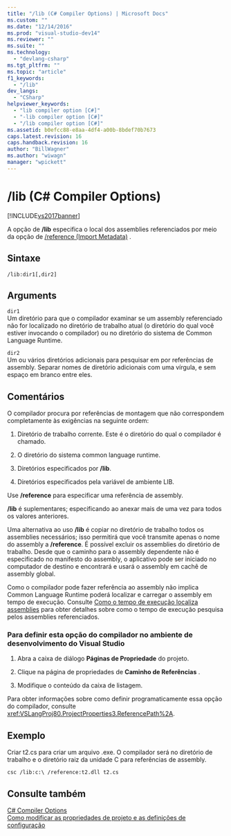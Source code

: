 ```yaml
---
title: "/lib (C# Compiler Options) | Microsoft Docs"
ms.custom: ""
ms.date: "12/14/2016"
ms.prod: "visual-studio-dev14"
ms.reviewer: ""
ms.suite: ""
ms.technology: 
  - "devlang-csharp"
ms.tgt_pltfrm: ""
ms.topic: "article"
f1_keywords: 
  - "/lib"
dev_langs: 
  - "CSharp"
helpviewer_keywords: 
  - "lib compiler option [C#]"
  - "-lib compiler option [C#]"
  - "/lib compiler option [C#]"
ms.assetid: b0efcc88-e8aa-4df4-a00b-8bdef70b7673
caps.latest.revision: 16
caps.handback.revision: 16
author: "BillWagner"
ms.author: "wiwagn"
manager: "wpickett"
---
```

# /lib (C# Compiler Options)
[!INCLUDE[vs2017banner](../../../csharp/includes/vs2017banner.md)]

A opção de **\/lib** especifica o local dos assemblies referenciados por meio da opção de [\/reference \(Import Metadata\)](../../../csharp/language-reference/compiler-options/reference-compiler-option.md) .  
  
## Sintaxe  
  
```  
/lib:dir1[,dir2]  
```  
  
## Arguments  
 `dir1`  
 Um diretório para que o compilador examinar se um assembly referenciado não for localizado no diretório de trabalho atual \(o diretório do qual você estiver invocando o compilador\) ou no diretório do sistema de Common Language Runtime.  
  
 `dir2`  
 Um ou vários diretórios adicionais para pesquisar em por referências de assembly.  Separar nomes de diretório adicionais com uma vírgula, e sem espaço em branco entre eles.  
  
## Comentários  
 O compilador procura por referências de montagem que não correspondem completamente às exigências na seguinte ordem:  
  
1.  Diretório de trabalho corrente.  Este é o diretório do qual o compilador é chamado.  
  
2.  O diretório do sistema common language runtime.  
  
3.  Diretórios especificados por **\/lib**.  
  
4.  Diretórios especificados pela variável de ambiente LIB.  
  
 Use **\/reference** para especificar uma referência de assembly.  
  
 **\/lib** é suplementares; especificando ao anexar mais de uma vez para todos os valores anteriores.  
  
 Uma alternativa ao uso **\/lib** é copiar no diretório de trabalho todos os assemblies necessários; isso permitirá que você transmite apenas o nome do assembly a **\/reference**.  É possível excluir os assemblies do diretório de trabalho.  Desde que o caminho para o assembly dependente não é especificado no manifesto do assembly, o aplicativo pode ser iniciado no computador de destino e encontrará e usará o assembly em cachê de assembly global.  
  
 Como o compilador pode fazer referência ao assembly não implica Common Language Runtime poderá localizar e carregar o assembly em tempo de execução.  Consulte [Como o tempo de execução localiza assemblies](../Topic/How%20the%20Runtime%20Locates%20Assemblies.md) para obter detalhes sobre como o tempo de execução pesquisa pelos assemblies referenciados.  
  
### Para definir esta opção do compilador no ambiente de desenvolvimento do Visual Studio  
  
1.  Abra a caixa de diálogo **Páginas de Propriedade** do projeto.  
  
2.  Clique na página de propriedades de **Caminho de Referências** .  
  
3.  Modifique o conteúdo da caixa de listagem.  
  
 Para obter informações sobre como definir programaticamente essa opção do compilador, consulte <xref:VSLangProj80.ProjectProperties3.ReferencePath%2A>.  
  
## Exemplo  
 Criar t2.cs para criar um arquivo .exe.  O compilador será no diretório de trabalho e o diretório raiz da unidade C para referências de assembly.  
  
```  
csc /lib:c:\ /reference:t2.dll t2.cs  
```  
  
## Consulte também  
 [C\# Compiler Options](../../../csharp/language-reference/compiler-options/index.md)   
 [Como modificar as propriedades de projeto e as definições de configuração](http://msdn.microsoft.com/pt-br/e7184bc5-2f2b-4b4f-aa9a-3ecfcbc48b67)